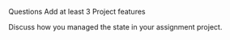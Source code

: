 Questions
Add at least 3 Project features

Discuss how you managed the state in your assignment project.